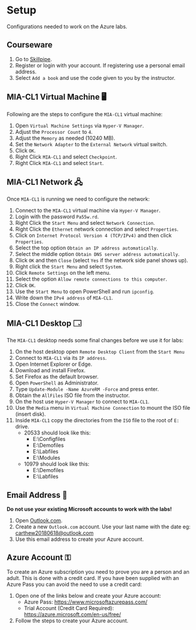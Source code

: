 # Setup

Configurations needed to work on the Azure labs.

## Courseware

1. Go to [Skillpipe](https://skillpipe.com/en-GB/).
1. Register or login with your account. If registering use a personal email address.
1. Select `Add a book` and use the code given to you by the instructor.

## MIA-CL1 Virtual Machine 🖥️

Following are the steps to configure the `MIA-CL1` virtual machine:

1. Open `Virtual Machine Settings` via `Hyper-V Manager`.
1. Adjust the `Processor Count` to `4`.
1. Adjust the `Memory` as needed (10240 MB).
1. Set the `Network Adapter` to the `External Network` virtual switch.
1. Click `OK`.
1. Right Click `MIA-CL1` and select `Checkpoint`.
1. Right Click `MIA-CL1` and select `Start`.

## MIA-CL1 Network 🖧

Once `MIA-CL1` is running we need to configure the network:

1. Connect to the `MIA-CL1` virtual machine via `Hyper-V Manager`.
1. Login with the password `Pa55w.rd`.
1. Right Click the `Start Menu` and select `Network Connection`.
1. Right Click the `Ethernet` network connection and select `Properties`.
1. Click on `Internet Protocol Version 4 (TCP/IPv4)` and then click `Properties`.
1. Select the top option `Obtain an IP address automatically`.
1. Select the middle option `Obtain DNS server address automatically`.
1. Click `OK` and then `Close` (select `Yes` if the network side panel shows up).
1. Right click the `Start Menu` and select `System`.
1. Click `Remote Settings` on the left menu.
1. Select the option `Allow remote connections to this computer`.
1. Click `OK`.
1. Use the `Start Menu` to open PowerShell and run `ipconfig`.
1. Write down the `IPv4 address` of `MIA-CL1`.
1. Close the `Connect` window.

## MIA-CL1 Desktop 🗔

The `MIA-CL1` desktop needs some final changes before we use it for labs:

1. On the host desktop open `Remote Desktop Client` from the `Start Menu`
1. Connect to `MIA-CL1` via its `IP address`.
1. Open Internet Explorer or Edge.
1. Download and install Firefox.
1. Set Firefox as the default browser.
1. Open `PowerShell` as Administrator.
1. Type `Update-Module -Name AzureRM -Force` and press enter.
1. Obtain the `AllFiles` ISO file from the instructor.
1. On the host use `Hyper-V Manager` to connect to `MIA-CL1`.
1. Use the `Media` menu in `Virtual Machine Connection` to mount the ISO file (insert disk).
1. Inside `MIA-CL1` copy the directories from the `ISO` file to the root of `E:` drive.
   * 20533 should look like this:
     * E:\Configfiles
     * E:\Demofiles
     * E:\Labfiles
     * E:\Modules
   * 10979 should look like this:
     * E:\Demofiles
     * E:\Labfiles

## Email Address 📧

__Do not use your existing Microsoft accounts to work with the labs!__

1. Open [Outlook.com](https://outlook.live.com/owa/).
1. Create a new `Outlook.com` account. Use your last name with the date eg: carthew20180618@outlook.com
1. Use this email address to create your Azure account.

## Azure Account ⚿

To create an Azure subscription you need to prove you are a person and an adult. This is done with a credit card. If you have been supplied with an Azure Pass you can avoid the need to use a credit card:

1. Open one of the links below and create your Azure account:
   * Azure Pass: https://www.microsoftazurepass.com/
   * Trial Account (Credit Card Required): https://azure.microsoft.com/en-us/free/
1. Follow the steps to create your Azure account.




